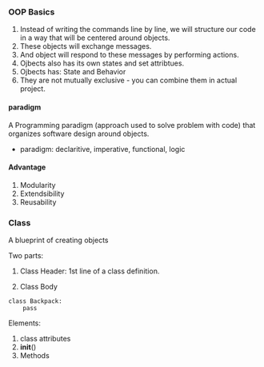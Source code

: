 ### OOP Basics

1. Instead of writing the commands line by line, we will structure our code in a way that will be centered around objects. 
2. These objects will exchange messages. 
3. And object will respond to these messages by performing actions. 
4. Ojbects also has its own states and set attribtues.
5. Ojbects has: State and Behavior
6. They are not mutually exclusive - you can combine them in actual project. 

#### paradigm
A Programming paradigm (approach used to solve problem with code) that organizes software design around objects.

- paradigm: declaritive, imperative, functional, logic

#### Advantage

1. Modularity
2. Extendsibility
3. Reusability 


### Class

A blueprint of creating objects

Two parts:
1. Class Header:
1st line of a class definition.

2. Class Body

```
class Backpack:
	pass

```
Elements:
1. class attributes
2. __init__()
3. Methods


